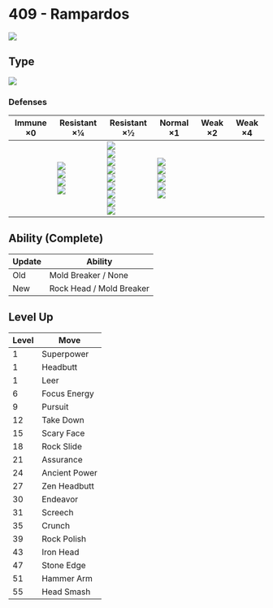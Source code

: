 # 409 - Rampardos
![][409]

## Type

![][rock]

### Defenses

Immune ×0 | Resistant ×¼ | Resistant ×½ | Normal ×1 | Weak ×2 | Weak ×4
---       | ---          | ---          | ---       | ---     | ---
| | ![][normal]<br> ![][flying]<br> ![][poison]<br> ![][fire]<br> | ![][rock]<br> ![][bug]<br> ![][ghost]<br> ![][electric]<br> ![][psychic]<br> ![][ice]<br> ![][dragon]<br> ![][dark]<br> ![][fairy]<br> | ![][fighting]<br> ![][ground]<br> ![][steel]<br> ![][water]<br> ![][grass]<br> | | 

## Ability (Complete)

Update | Ability
---    | ---
Old    | Mold Breaker / None
New    | Rock Head / Mold Breaker

## Level Up

Level | Move
---   | ---
  1   | Superpower
  1   | Headbutt
  1   | Leer
  6   | Focus Energy
  9   | Pursuit
 12   | Take Down
 15   | Scary Face
 18   | Rock Slide
 21   | Assurance
 24   | Ancient Power
 27   | Zen Headbutt
 30   | Endeavor
 31   | Screech
 35   | Crunch
 39   | Rock Polish
 43   | Iron Head
 47   | Stone Edge
 51   | Hammer Arm
 55   | Head Smash

[409]: ../img/pokemon/409.png
[normal]: ../img/types/normal.png
[fire]: ../img/types/fire.png
[fighting]: ../img/types/fighting.png
[water]: ../img/types/water.png
[flying]: ../img/types/flying.png
[grass]: ../img/types/grass.png
[poison]: ../img/types/poison.png
[electric]: ../img/types/electric.png
[ground]: ../img/types/ground.png
[psychic]: ../img/types/psychic.png
[rock]: ../img/types/rock.png
[ice]: ../img/types/ice.png
[bug]: ../img/types/bug.png
[dragon]: ../img/types/dragon.png
[ghost]: ../img/types/ghost.png
[dark]: ../img/types/dark.png
[steel]: ../img/types/steel.png
[fairy]: ../img/types/fairy.png
